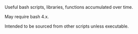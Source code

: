 Useful bash scripts, libraries, functions accumulated over time.

May require bash 4.x.

Intended to be sourced from other scripts unless executable.
